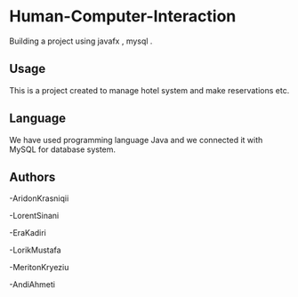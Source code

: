 # Human-Computer-Interaction
Building a project using javafx , mysql .

## Usage
This is a project created to manage hotel system and make reservations etc.

## Language
We have used programming language Java and we connected it with MySQL for database system.

## Authors
-AridonKrasniqii

-LorentSinani

-EraKadiri

-LorikMustafa
  
-MeritonKryeziu
  
-AndiAhmeti
